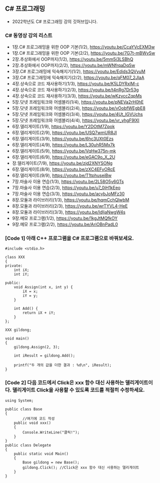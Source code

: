 ## C# 프로그래밍
* 2022학년도 C# 프로그래밍 강의 깃허브입니다.
  
<!-- 주석
## C# 오픈소스 검색 및 분석 제출
* GitHub 혹은 Kaggle 등에서 소스를 찾은 경우 -> 간단 보고서에 링크를 넣어서 "이름_학과_학번_간단제목".pdf 파일을 이메일(yungcheolbyun@gmail.com)로 보냄!!!
* 소스코드가 따로 있을 경우에는 보고서를 '실행할 수 있는 소스코드'와 함께 압축하여 ZIP 파일을 이메일(yungcheolbyun@gmail.com)로 보냄!!!
* 모든 학생이 새로 보내세요.
-->

### C# 동영상 강의 리스트
* 1장.C# 프로그래밍을 위한 OOP 기본(1/2), https://youtu.be/CcaYVcEXM3w
* 1장.C# 프로그래밍을 위한 OOP 기본(2/2), https://youtu.be/7G7t-mBWvSw
* 2장.추상화에서 OOP까지(1/2), https://youtu.be/5mm5i3LSBhQ
* 2장.추상화에서 OOP까지(2/2), https://youtu.be/mWNfrqaDqSw
* 3장.C# 프로그래밍에 익숙해지기(1/2), https://youtu.be/Edids3QVyuM
* 3장.C# 프로그래밍에 익숙해지기(2/2), https://youtu.be/qFM07_2JlaA
* 4장.상속으로 코드 재사용하기(1/3), https://youtu.be/K5LDYRxlM-c
* 4장.상속으로 코드 재사용하기(2/3), https://youtu.be/t4nRg7Dr53g
* 4장.상속으로 코드 재사용하기(3/3), https://youtu.be/wKzyccZqpMs
* 5장.닷넷 프레임워크와 어셈블리(1/4), https://youtu.be/pNEVa2rH0hE
* 5장.닷넷 프레임워크와 어셈블리(2/4), https://youtu.be/vOobfWEgbE8
* 5장.닷넷 프레임워크와 어셈블리(3/4), https://youtu.be/4Ut_IGVUchs
* 5장.닷넷 프레임워크와 어셈블리(4/4), https://youtu.be/vr_yhgF9lXI
* 6장.델리게이트(1/9), https://youtu.be/Y2DOtM7Zpok
* 6장.델리게이트(2/9), https://youtu.be/USQ7wmUR8JI
* 6장.델리게이트(3/9), https://youtu.be/6hc3UXt0Ezs
* 6장.델리게이트(4/9), https://youtu.be/L30uhR5Mx7k
* 6장.델리게이트(5/9), https://youtu.be/VqHw375n-mk
* 6장.델리게이트(6/9), https://youtu.be/eGAC9o_X_2U
* 장.델리게이트(7/9), https://youtu.be/zjd2XNYSONg
* 6장.델리게이트(8/9), https://youtu.be/zXC4EFyORcE
* 6장.델리게이트(9/9), https://youtu.be/T1tphuseiBw
* 7장.마술사 이용 연습(1/3), https://youtu.be/2L58O5y6GTs
* 7장.마술사 이용 연습(2/3), https://youtu.be/u7_0iH1kEeo
* 7장.마술사 이용 연습(3/3), https://youtu.be/acybJoMFz30
* 8장.모듈과 라이브러리(1/3), https://youtu.be/hqmCchQlwbM
* 8장.모듈과 라이브러리(2/3), https://youtu.be/wrTYVL4-HeE
* 8장.모듈과 라이브러리(3/3), https://youtu.be/ldIjaNwgW4s
* 9장.메모 프로그램(1/2), https://youtu.be/1kgJtMQfkOY
* 9장.메모 프로그램(2/2), https://youtu.be/AriOBnPadL0

### [Code 1] 아래 C++ 프로그램을 C# 프로그램으로 바꿔보세요.
```
#include <stdio.h>

class XXX 
{
private:
    int iX; 
    int iY; 

public:
    void Assign(int x, int y) {
        iX = x;
        iY = y;
    }

    int Add() {
        return iX + iY;
    }
};

XXX gildong;

void main() 
{
    gildong.Assign(2, 3);

    int iResult = gildong.Add();

    printf("두 개의 값을 더한 결과 : %d\n", iResult);
}
```

### [Code 2] 다음 코드에서 Click은 xxx 함수 대신 사용하는 델리게이트이다. 델리게이트 Click을 사용할 수 있도록 코드를 적절히 수정하세요. 
```
using System;

public class Base
{
        //여기에 코드 작성
	public void xxx()
	{
		Console.WriteLine("클릭!");
	}
}
public class Delegate
{
	public static void Main()
	{
		Base gildong = new Base();
		gildong.Click(); //Click은 xxx 함수 대신 사용하는 델리게이트
	}
}
```



